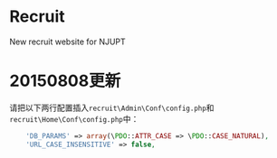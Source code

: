 # Recruit
New recruit website for NJUPT

# 20150808更新
请把以下两行配置插入`recruit\Admin\Conf\config.php`和`recruit\Home\Conf\config.php`中：
```php
    'DB_PARAMS' => array(\PDO::ATTR_CASE => \PDO::CASE_NATURAL),
    'URL_CASE_INSENSITIVE' => false,
```